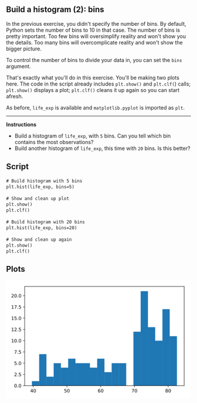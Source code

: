 ## Build a histogram (2): bins

In the previous exercise, you didn't specify the number of bins. By default, Python sets the number of bins to 10 in that case. The number of bins is pretty important. Too few bins will oversimplify reality and won't show you the details. Too many bins will overcomplicate reality and won't show the bigger picture.

To control the number of bins to divide your data in, you can set the `bins` argument.

That's exactly what you'll do in this exercise. You'll be making two plots here. The code in the script already includes `plt.show()` and `plt.clf(`) calls; `plt.show()` displays a plot; `plt.clf()` cleans it up again so you can start afresh.

As before, `life_exp` is available and `matplotlib.pyplot` is imported as `plt`.

<hr>

**Instructions**
* Build a histogram of `life_exp`, with `5` bins. Can you tell which bin contains the most observations?
* Build another histogram of `life_exp`, this time with `20` bins. Is this better?

## Script
```
# Build histogram with 5 bins
plt.hist(life_exp, bins=5)

# Show and clean up plot
plt.show()
plt.clf()

# Build histogram with 20 bins
plt.hist(life_exp, bins=20)

# Show and clean up again
plt.show()
plt.clf()
```

## Plots
![img](index.svg)